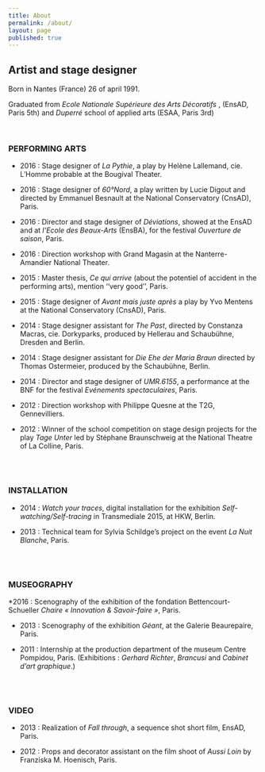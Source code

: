 ```yaml
---
title: About
permalink: /about/
layout: page
published: true
---
```


## Artist and stage designer

Born in Nantes (France) 26 of april 1991.

Graduated from _Ecole Nationale Supérieure des Arts Décoratifs_ , (EnsAD, Paris 5th) and _Duperré_ school of applied arts (ESAA, Paris 3rd)
<br>
 
<br>

### PERFORMING ARTS

* 2016 : Stage designer of _La Pythie_, a play by Helène Lallemand, cie. L’Homme probable at the Bougival Theater.

* 2016 : Stage designer of _60°Nord_, a play written by Lucie Digout and directed by Emmanuel Besnault at the National Conservatory (CnsAD), Paris.

* 2016 : Director and stage designer of _Déviations_, showed at the EnsAD and at _l'Ecole des Beaux-Arts_  (EnsBA), for the festival _Ouverture de saison_,  Paris.

* 2016 : Direction workshop with Grand Magasin at the Nanterre-Amandier National Theater.

* 2015 : Master thesis, _Ce qui arrive_ (about the potentiel of accident in the performing arts), mention ‘‘very good’’, Paris.

* 2015 : Stage designer of _Avant mais juste après_ a play by Yvo Mentens at the National Conservatory (CnsAD), Paris. 

* 2014 : Stage designer assistant for _The Past_, directed by Constanza Macras, cie. Dorkyparks, produced by Hellerau and Schaubühne, Dresden and Berlin.

* 2014 : Stage designer assistant for _Die Ehe der Maria Braun_  directed by Thomas Ostermeier, produced by the Schaubühne, Berlin.

* 2014 : Director and stage designer of _UMR.6155_, a performance at the BNF for the festival _Evénements spectaculaires_, Paris.

* 2012 : Direction workshop with Philippe Quesne at the T2G, Gennevilliers.

* 2012 : Winner of the school competition on stage design projects for the play _Tage Unter_ led by Stéphane Braunschweig at the National Theatre of La Colline, Paris.
<br>
 
<br>

### INSTALLATION

* 2014 : _Watch your traces_, digital installation for the exhibition _Self-watching/Self-tracing_ in Transmediale 2015, at HKW, Berlin. 

* 2013 : Technical team for Sylvia Schildge’s project on the event _La Nuit Blanche_, Paris.
<br>
 
<br>

### MUSEOGRAPHY
*2016 : Scenography of the exhibition of the fondation Bettencourt-Schueller _Chaire « Innovation & Savoir-faire »_, Paris.

* 2013 : Scenography of the exhibition _Géant_, at the Galerie Beaurepaire, Paris.

* 2011 : Internship at the production department of the museum Centre Pompidou, Paris. (Exhibitions : _Gerhard Richter_, _Brancusi_ and _Cabinet d’art graphique_.)

<br>
 
<br>

### VIDEO
* 2013 : Realization of _Fall through_, a sequence shot short film, EnsAD, Paris.

* 2012 : Props and decorator assistant on the film shoot of _Aussi Loin_ by Franziska M. Hoenisch, Paris.
